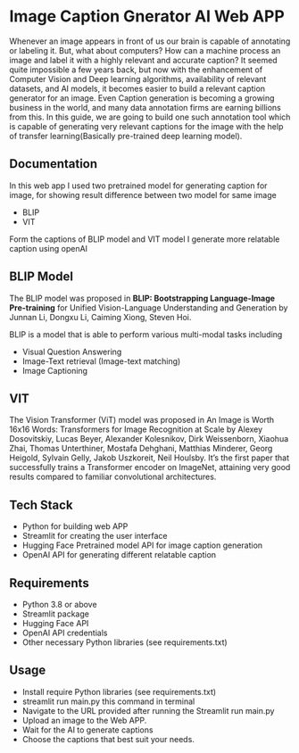 
# Image Caption Gnerator AI Web APP

Whenever an image appears in front of us our brain is capable of annotating or labeling it. But, what about computers? How can a machine process an image and label it with a highly relevant and accurate caption? It seemed quite impossible a few years back, but now with the enhancement of Computer Vision and Deep learning algorithms, availability of relevant datasets, and AI models, it becomes easier to build a relevant caption generator for an image. Even Caption generation is becoming a growing business in the world, and many data annotation firms are earning billions from this. In this guide, we are going to build one such annotation tool which is capable of generating very relevant captions for the image with the help of transfer learning(Basically pre-trained deep learning model). 


## Documentation

In this web app I used two pretrained model for generating caption for image, for showing result difference between two model for same image
* BLIP
* VIT

Form the captions of BLIP model and VIT model I generate more relatable caption using openAI
## BLIP Model
The BLIP model was proposed in **BLIP: Bootstrapping Language-Image Pre-training** for Unified Vision-Language Understanding and Generation by Junnan Li, Dongxu Li, Caiming Xiong, Steven Hoi.

BLIP is a model that is able to perform various multi-modal tasks including

* Visual Question Answering
* Image-Text retrieval (Image-text matching)
* Image Captioning

## VIT

The Vision Transformer (ViT) model was proposed in An Image is Worth 16x16 Words: Transformers for Image Recognition at Scale by Alexey Dosovitskiy, Lucas Beyer, Alexander Kolesnikov, Dirk Weissenborn, Xiaohua Zhai, Thomas Unterthiner, Mostafa Dehghani, Matthias Minderer, Georg Heigold, Sylvain Gelly, Jakob Uszkoreit, Neil Houlsby. It’s the first paper that successfully trains a Transformer encoder on ImageNet, attaining very good results compared to familiar convolutional architectures.
## Tech Stack

* Python for building web APP
* Streamlit for creating the user interface
* Hugging Face Pretrained model API for image caption generation
* OpenAI API for generating different relatable caption



## Requirements

* Python 3.8 or above
* Streamlit package
* Hugging Face API 
* OpenAI API credentials
* Other necessary Python libraries (see requirements.txt)
## Usage
* Install require Python libraries (see requirements.txt)
* streamlit run main.py this command in terminal
* Navigate to the URL provided after running the Streamlit run main.py
* Upload an image to the Web APP.
* Wait for the AI to generate captions
* Choose the captions that best suit your needs.

